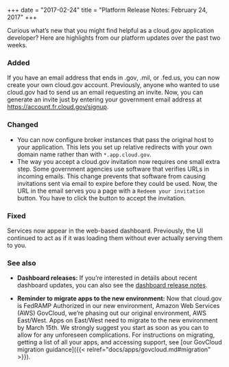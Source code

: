 +++
date = "2017-02-24"
title = "Platform Release Notes: February 24, 2017"
+++

Curious what’s new that you might find helpful as a cloud.gov application developer? Here are highlights from our platform updates over the past two weeks.

<!--more-->

### Added
If you have an email address that ends in .gov, .mil, or .fed.us, you can now create your own cloud.gov account. Previously, anyone who wanted to use cloud.gov had to send us an email requesting an invite. Now, you can generate an invite just by entering your government email address at https://account.fr.cloud.gov/signup.

### Changed
- You can now configure broker instances that pass the original host to your application. This lets you set up relative redirects with your own domain name rather than with `*.app.cloud.gov`.
- The way you accept a cloud.gov invitation now requires one small extra step. Some government agencies use software that verifies URLs in incoming emails. This change prevents that software from causing invitations sent via email to expire before they could be used. Now, the URL in the email serves you a page with a `Redeem your invitation` button. You have to click the button to accept the invitation.

### Fixed
Services now appear in the web-based dashboard. Previously, the UI continued to act as if it was loading them without ever actually serving them to you.

### See also
- **Dashboard releases:** If you’re interested in details about recent dashboard updates, you can also see the [dashboard release notes](https://github.com/18F/cg-dashboard/releases).

- **Reminder to migrate apps to the new environment:** Now that cloud.gov is FedRAMP Authorized in our new environment, Amazon Web Services (AWS) GovCloud, we’re phasing out our original environment, AWS East/West. Apps on East/West need to migrate to the new environment by March 15th. We strongly suggest you start as soon as you can to allow for any unforeseen complications. For instructions on migrating, getting a list of all your apps, and accessing support, see [our GovCloud migration guidance]({{< relref="docs/apps/govcloud.md#migration" >}}).
